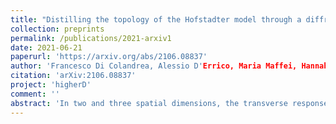 ```yaml
---
title: "Distilling the topology of the Hofstadter model through a diffraction experiment"
collection: preprints
permalink: /publications/2021-arxiv1
date: 2021-06-21
paperurl: 'https://arxiv.org/abs/2106.08837'
author: 'Francesco Di Colandrea, Alessio D'Errico, Maria Maffei, Hannah M. Price, Maciej Lewenstein, Lorenzo Marrucci, Filippo Cardano, Alexandre Dauphin, Pietro Massignan'
citation: 'arXiv:2106.08837'
project: 'higherD'
comment: ''
abstract: 'In two and three spatial dimensions, the transverse response experienced by a charged particle on a lattice in a uniform magnetic field is proportional to a topological invariant, the first Chern number, characterizing the energy bands of the underlying Hofstadter Hamiltonian. In four dimensions, the transverse response is also quantized, and controlled by the second Chern number. These remarkable features solely arise from the magnetic translational symmetry. Here we show that the symmetries of the two-, three- and four-dimensional Hofstadter Hamiltonians may be encrypted in optical diffraction gratings, such that simple photonic experiments allow one to extract the first and the second Chern numbers of the whole energy spectra. This result is particularly remarkable in three and four dimensions, where complete topological characterizations have not yet been achieved experimentally. Side-by-side to the theoretical analysis, in this work we present the experimental study of optical gratings analogues of the two- and three-dimensional Hofstadter models.'
---
```

